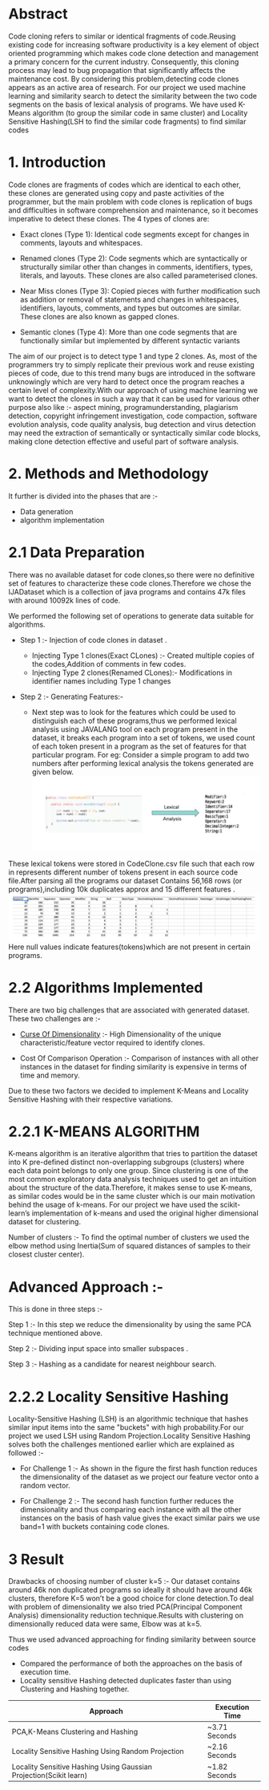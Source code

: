 # Abstract 

Code cloning refers to similar or identical fragments of code.Reusing existing code for increasing software productivity is a key element of object oriented programming which makes code clone detection and management a primary concern for the current industry. Consequently, this cloning process may lead to bug propagation that significantly affects the maintenance cost. By considering this problem,detecting code clones  appears as an active area of research. For our project we  used machine learning and similarity search  to detect the similarity between the two code segments on the basis of lexical analysis of programs. We have used K-Means algorithm (to group the similar code in same cluster) and Locality Sensitive Hashing(LSH to find the similar code fragments) to find similar codes

# 1. Introduction

Code clones are fragments of codes which are identical to each other, these clones are generated using copy and paste activities of the programmer, but the main problem with code clones is replication of bugs and difficulties in software comprehension and maintenance, so it becomes imperative to detect these clones. The 4 types of clones are:

- Exact clones (Type 1): Identical code segments except for changes in comments, layouts and whitespaces. 

- Renamed clones (Type 2): Code segments which are syntactically or structurally similar other than changes in comments, identifiers, types, literals, and layouts. These clones are also called parameterised clones. 

- Near Miss clones (Type 3): Copied pieces with further modification such as addition or removal of statements and changes in whitespaces, identifiers, layouts, comments, and types but outcomes are similar. These clones are also known as gapped clones. 

- Semantic clones (Type 4): More than one code segments that are functionally similar but implemented by different syntactic variants

The aim of our project is to detect type 1 and type 2 clones. As, most of the programmers try to simply replicate their previous work and reuse existing pieces of code, due to this trend many bugs are introduced in the software unknowingly which are very hard to detect once the program reaches a certain level of complexity.With our approach of using machine learning we want to detect the clones in such a way that it can be used  for various other purpose also like :- aspect mining, programunderstanding, plagiarism detection, copyright infringement investigation, code compaction, software evolution analysis, code quality analysis, bug detection and virus detection may need the extraction of semantically or syntactically similar code blocks, making clone detection effective and useful part of software analysis. 

# 2. Methods and Methodology 

It further is divided into the phases that are :- 

- Data generation 
- algorithm implementation

# 2.1  Data Preparation

There was no available dataset for code clones,so there were no definitive set of features to characterize  these code clones.Therefore we chose the IJADataset which is a collection of java programs and contains 47k files with around 10092k lines of code. 

We performed the following set of operations to generate data suitable for algorithms.

- Step 1 :- Injection of code clones in dataset .
  - Injecting Type 1 clones(Exact CLones) :- Created multiple copies of the codes,Addition of comments in few codes.
  - Injecting Type 2 clones(Renamed CLones):- Modifications in identifier names including Type 1 changes

- Step 2 :- Generating Features:-
  - Next step was to look for the features which could be used to distinguish each of these programs,thus we performed lexical analysis using JAVALANG tool on each program present in the dataset, it breaks each program into a set of tokens, we used count of each token present in a program as the set of features for that particular program.
For eg:
Consider a simple program to add two numbers after performing lexical analysis the tokens generated are given below.
![alt text](https://github.com/ankur27aggarwal/dummy/blob/master/Screenshot%202020-04-10%20at%205.15.49%20PM.png)

These lexical tokens were stored in  CodeClone.csv file such that each row in represents different number of tokens present in each source code file.After parsing all the programs our dataset Contains 56,168 rows (or programs),including 10k duplicates approx and 15 different features .
![alt text](https://github.com/ankur27aggarwal/dummy/blob/master/Screenshot%202020-04-10%20at%205.22.53%20PM.png)
Here null values indicate features(tokens)which are not present in certain programs.

# 2.2 Algorithms Implemented

There are two big challenges that are associated with generated dataset. These two challenges are :-

* [Curse Of Dimensionality](https://en.wikipedia.org/wiki/Curse_of_dimensionality) :- High Dimensionality of the unique characteristic/feature vector required to identify clones.

* Cost Of Comparison Operation :- Comparison of instances with all other instances in the dataset for finding similarity is expensive in terms of time and memory.

Due to these two factors we decided to implement K-Means and Locality Sensitive Hashing with their respective variations.

# 2.2.1 K-MEANS ALGORITHM

K-means algorithm is an iterative algorithm that tries to partition the dataset into K pre-defined distinct non-overlapping subgroups (clusters) where each data point belongs to only one group. Since clustering is one of the most common exploratory data analysis techniques used to get an intuition about the structure of the data.Therefore, it makes sense to use K-means, as similar codes would be in the same cluster which is our main motivation behind the usage of k-means. For our project we have used the scikit-learn’s implementation of k-means and used the original higher dimensional dataset for clustering.

Number of clusters :- To find the optimal number of clusters we used the elbow method using Inertia(Sum of squared distances of samples to their closest cluster center).

# Advanced Approach :-

This is done in three steps :-

Step 1 :-  In this step we reduce the dimensionality by using the same PCA technique mentioned above.

Step 2 :- Dividing input space into smaller subspaces .

Step 3 :-  Hashing as a candidate for nearest neighbour search.

# 2.2.2 Locality Sensitive Hashing

Locality-Sensitive Hashing (LSH) is an algorithmic technique that hashes similar input items into the same "buckets" with high probability.For our project we used LSH using Random Projection.Locality Sensitive Hashing solves both the challenges mentioned earlier which are explained as followed :-

- For Challenge 1 :- As shown in the figure the first hash function reduces the dimensionality of the dataset as we project our feature vector onto a random vector.

- For Challenge 2 :-  The second hash function further reduces the dimensionality and thus comparing  each instance with all the other instances on the basis of hash value  gives the exact similar pairs we use band=1 with buckets containing code clones.

# 3 Result

Drawbacks of choosing number of cluster k=5 :- Our dataset contains around 46k non duplicated programs so ideally it should have around 46k clusters, therefore K=5  won’t be a good choice for clone detection.To deal with problem of dimensionality we also tried PCA(Principal Component Analysis) dimensionality reduction technique.Results with clustering on dimensionally reduced data were same, Elbow was at k=5.

Thus we used advanced approaching for finding similarity between source codes

- Compared the performance of both the approaches on the basis of execution time.
- Locality sensitive Hashing detected duplicates faster than using Clustering and Hashing together.

| Approach | Execution Time |
| ------ | ------ |
| PCA,K-Means Clustering and Hashing | ~3.71 Seconds |
| Locality Sensitive Hashing Using Random Projection | ~2.16 Seconds |
| Locality Sensitive Hashing Using Gaussian Projection(Scikit learn) | ~1.82 Seconds |







  














